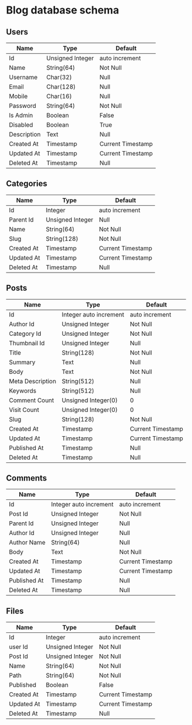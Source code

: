 # Blog database schema

## Users
| Name          | Type                    | Default             |
| ------------- |-------------            | -----               |
| Id            | Unsigned Integer        | auto increment      |
| Name          | String(64)              | Not Null            |
| Username      | Char(32)                | Null                |
| Email         | Char(128)               | Null                |
| Mobile        | Char(16)                | Null                |
| Password      | String(64)              | Not Null            |
| Is Admin      | Boolean                 | False               |
| Disabled      | Boolean                 | True                |
| Description   | Text                    | Null                |
| Created At    | Timestamp               | Current Timestamp   |
| Updated At    | Timestamp               | Current Timestamp   |
| Deleted At    | Timestamp               | Null                |


## Categories
| Name          | Type                    | Default             |
| ------------- |-------------            | -----               |
| Id            | Integer                 | auto increment      |
| Parent Id     | Unsigned Integer        | Null                |
| Name          | String(64)              | Not Null            |
| Slug          | String(128)             | Not Null            |
| Created At    | Timestamp               | Current Timestamp   |
| Updated At    | Timestamp               | Current Timestamp   |
| Deleted At    | Timestamp               | Null                |

## Posts
| Name              | Type                    | Default             |
| -------------     |-------------            | -----               |
| Id                | Integer auto increment  | auto increment      |
| Author Id         | Unsigned Integer        | Not Null            |
| Category Id       | Unsigned Integer        | Not Null            |
| Thumbnail Id      | Unsigned Integer        | Null                |
| Title             | String(128)             | Not Null            |
| Summary           | Text                    | Null                |
| Body              | Text                    | Not Null            |
| Meta Description  | String(512)             | Null                |
| Keywords          | String(512)             | Null                |
| Comment Count     | Unsigned Integer(0)     | 0                   |
| Visit Count       | Unsigned Integer(0)     | 0                   |
| Slug              | String(128)             | Not Null            |
| Created At        | Timestamp               | Current Timestamp   |
| Updated At        | Timestamp               | Current Timestamp   |
| Published At      | Timestamp               | Null                |
| Deleted At        | Timestamp               | Null                |

## Comments
| Name          | Type                    | Default             |
| ------------- |-------------            | -----               |
| Id            | Integer auto increment  | auto increment      |
| Post Id       | Unsigned Integer        | Not Null            |
| Parent Id     | Unsigned Integer        | Null                |
| Author Id     | Unsigned Integer        | Null                |
| Author Name   | String(64)              | Null                |
| Body          | Text                    | Not Null            |
| Created At    | Timestamp               | Current Timestamp   |
| Updated At    | Timestamp               | Current Timestamp   |
| Published At  | Timestamp               | Null                |
| Deleted At    | Timestamp               | Null                |

## Files
| Name          | Type                    | Default             |
| ------------- |-------------            | -----               |
| Id            | Integer                 | auto increment      |
| user Id       | Unsigned Integer        | Not Null            |
| Post Id       | Unsigned Integer        | Not Null            |
| Name          | String(64)              | Not Null            |
| Path          | String(64)              | Not Null            |
| Published     | Boolean                 | False               |
| Created At    | Timestamp               | Current Timestamp   |
| Updated At    | Timestamp               | Current Timestamp   |
| Deleted At    | Timestamp               | Null                |

